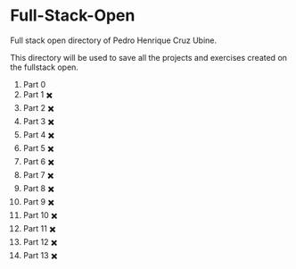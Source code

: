 # Full-Stack-Open
Full stack open directory of Pedro Henrique Cruz Ubine.

This directory will be used to save all the projects and exercises created on the fullstack open.

1. Part 0 
2. Part 1 :heavy_multiplication_x:
3. Part 2 :heavy_multiplication_x:
4. Part 3 :heavy_multiplication_x:
5. Part 4 :heavy_multiplication_x:
6. Part 5 :heavy_multiplication_x:
7. Part 6 :heavy_multiplication_x:
8. Part 7 :heavy_multiplication_x:
9. Part 8 :heavy_multiplication_x:
10. Part 9 :heavy_multiplication_x:
11. Part 10 :heavy_multiplication_x:
12. Part 11 :heavy_multiplication_x:
13. Part 12 :heavy_multiplication_x:
14. Part 13 :heavy_multiplication_x:
